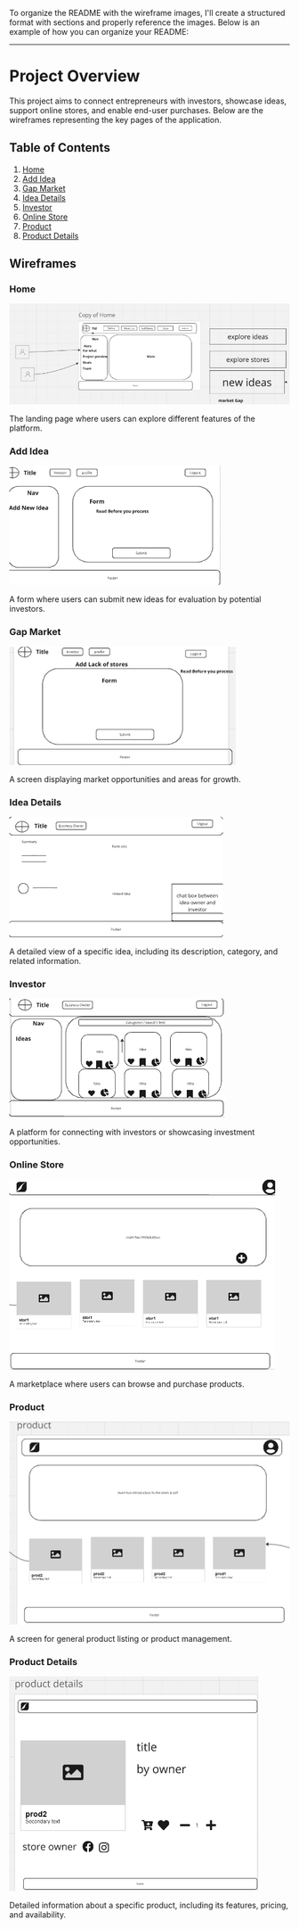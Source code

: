 To organize the README with the wireframe images, I'll create a structured format with sections and properly reference the images. Below is an example of how you can organize your README:

---

# Project Overview

This project aims to connect entrepreneurs with investors, showcase ideas, support online stores, and enable end-user purchases. Below are the wireframes representing the key pages of the application.

## Table of Contents
1. [Home](#home)
2. [Add Idea](#add-idea)
3. [Gap Market](#gap-market)
4. [Idea Details](#idea-details)
5. [Investor](#investor)
6. [Online Store](#online-store)
7. [Product](#product)
8. [Product Details](#product-details)

## Wireframes

### Home
![Home](WireFrames/Home.png)

The landing page where users can explore different features of the platform.

### Add Idea
![Add Idea](WireFrames/addIdea.png)

A form where users can submit new ideas for evaluation by potential investors.

### Gap Market
![Gap Market](WireFrames/gapMarket.png)

A screen displaying market opportunities and areas for growth.

### Idea Details
![Idea Details](WireFrames/idea-details.png)

A detailed view of a specific idea, including its description, category, and related information.

### Investor
![Investor](WireFrames/investore.png)

A platform for connecting with investors or showcasing investment opportunities.

### Online Store
![Online Store](WireFrames/online-store.png)

A marketplace where users can browse and purchase products.

### Product
![Product](WireFrames/product.png)

A screen for general product listing or product management.

### Product Details
![Product Details](WireFrames/product-details.png)

Detailed information about a specific product, including its features, pricing, and availability.

